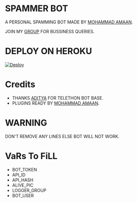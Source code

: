 # SPAMMER BOT
A PERSONAL SPAMMING BOT MADE BY [MOHAMMAD AMAAN](https://t.me/criminal786).

JOIN MY [GROUP](https://t.me/destroyxsupport) FOR BUSSINESS QUERIES.

# DEPLOY ON HEROKU
[![Deploy](https://www.herokucdn.com/deploy/button.svg)](https://heroku.com/deploy?template=https://github.com/Javes786/SPAMMERBOT)

# Credits
- THANKS [ADITYA](https://t.me/xditya) FOR TELETHON BOT BASE.
- PLUGINS READY BY [MOHAMMAD AMAAN](https://t.me/criminal786).

# WARNING
DON'T REMOVE ANY LINES ELSE BOT WILL NOT WORK.

# VaRs To FiLL
- BOT_TOKEN
- API_ID 
- API_HASH
- ALIVE_PIC
- LOGGER_GROUP
- BOT_USER

